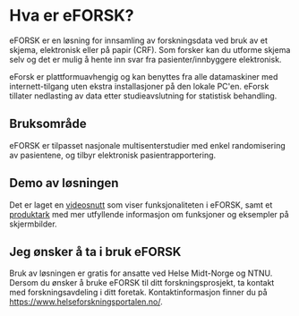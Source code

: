 # Hva er eFORSK?

eFORSK er en løsning for innsamling av forskningsdata ved bruk av et skjema, elektronisk eller på papir (CRF). Som forsker kan du utforme skjema selv og det er mulig å hente inn svar fra pasienter/innbyggere elektronisk.

eForsk er plattformuavhengig og kan benyttes fra alle datamaskiner med internett-tilgang uten ekstra installasjoner på den lokale PC'en. eForsk tillater nedlasting av data etter studieavslutning for statistisk behandling.

## Bruksområde
eFORSK er tilpasset nasjonale multisenterstudier med enkel randomisering av pasientene, og tilbyr elektronisk pasientrapportering.

## Demo av løsningen
Det er laget en <a href="https://www.youtube.com/watch?v=gLJuXp_MljA" target="_blank">videosnutt</a> som viser funksjonaliteten i eFORSK, 
samt et <a href="https://github.com/HemitSystemutvikling/eFORSK/raw/master/eFORSK_produktark.pdf" target="_blank">produktark</a> med mer utfyllende informasjon om funksjoner og eksempler på skjermbilder.

## Jeg ønsker å ta i bruk eFORSK
Bruk av løsningen er gratis for ansatte ved Helse Midt-Norge og NTNU. Dersom du ønsker å bruke eFORSK til ditt forskningsprosjekt, ta kontakt med forskningsavdeling i ditt foretak. Kontaktinformasjon finner du på <a href="https://www.helseforskningsportalen.no/#" target="_blanck">https://www.helseforskningsportalen.no/</a>.
